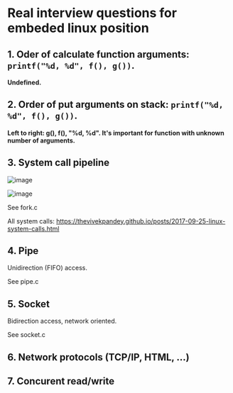 # Real interview questions for embeded linux position
## 1. Oder of calculate function arguments: `printf("%d, %d", f(), g())`.

**Undefined.**

## 2. Order of put arguments on stack: `printf("%d, %d", f(), g())`.
 
**Left to right: g(), f(), "%d, %d". It's important for function with unknown number of arguments.**

## 3. System call pipeline

![image](https://user-images.githubusercontent.com/8722837/214515598-03291471-1538-460d-9d6d-5a87ad11c97b.png)

![image](https://user-images.githubusercontent.com/8722837/214516514-619780d7-3004-4b71-9060-9ef6d9240a57.png)


See fork.c

All system calls: https://thevivekpandey.github.io/posts/2017-09-25-linux-system-calls.html

## 4. Pipe

Unidirection (FIFO) access.

See pipe.c

## 5. Socket

Bidirection access, network oriented.

See socket.c

## 6. Network protocols (TCP/IP, HTML, ...)

## 7. Concurent read/write

